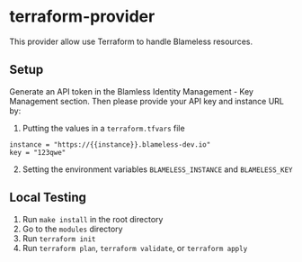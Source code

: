 # terraform-provider

This provider allow use Terraform to handle Blameless resources.

## Setup

Generate an API token in the Blamless Identity Management - Key Management section. Then please provide your API key and instance URL by:

1. Putting the values in a `terraform.tfvars` file

```
instance = "https://{{instance}}.blameless-dev.io"
key = "123qwe"
```

2. Setting the environment variables `BLAMELESS_INSTANCE` and `BLAMELESS_KEY`

## Local Testing

1. Run `make install` in the root directory
2. Go to the `modules` directory
3. Run `terraform init`
4. Run `terraform plan`, `terraform validate`, or `terraform apply`